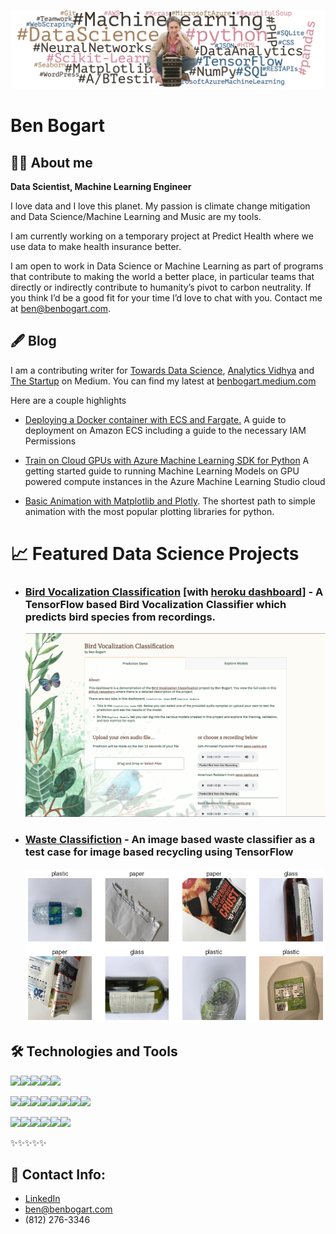 ![Ben Bogart Header Image](images/sitting-banner-wordcloud.jpg)

# Ben Bogart

## 👨‍💻 About me

**Data Scientist, Machine Learning Engineer**

I love data and I love this planet. My passion is climate change mitigation and Data Science/Machine Learning and Music are my tools.

I am currently working on a temporary project at Predict Health where we use data to make health insurance better.

I am open to work in Data Science or Machine Learning as part of programs that contribute to making the world a better place, in particular teams that directly or indirectly contribute to humanity’s pivot to carbon neutrality. If you think I’d be a good fit for your time I’d love to chat with you. Contact me at [ben@benbogart.com](mailto:ben@benbogart.com).

## 🖋️ Blog

I am a contributing writer for [Towards Data Science](https://towardsdatascience.com/), [Analytics Vidhya](https://medium.com/analytics-vidhya) and [The Startup](https://medium.com/swlh) on Medium.  You can find my latest at [benbogart.medium.com](https://benbogart.medium.com)

Here are a couple highlights

* [Deploying a Docker container with ECS and Fargate.](https://towardsdatascience.com/deploying-a-docker-container-with-ecs-and-fargate-7b0cbc9cd608) A guide to deployment on Amazon ECS including a guide to the necessary IAM Permissions

* [Train on Cloud GPUs with Azure Machine Learning SDK for Python](https://towardsdatascience.com/train-on-cloud-gpus-with-azure-machine-learning-sdk-for-python-967c99418df1)
  A getting started guide to running Machine Learning Models on GPU powered compute instances in the Azure Machine Learning Studio cloud
* [Basic Animation with Matplotlib and Plotly](https://towardsdatascience.com/basic-animation-with-matplotlib-and-plotly-5eef4ad6c5aa).
  The shortest path to simple animation with the most popular plotting libraries for python.

# 📈 Featured Data Science Projects

* ### [Bird Vocalization Classification](https://github.com/benbogart/bird_vocalization_classification) [with [heroku dashboard](https://bird-vocalization.herokuapp.com/)] - A TensorFlow based Bird Vocalization Classifier which predicts bird species from recordings.

  ![Dashboard Image](images/bird-vocalization-dashboard.png)



* ### [Waste Classifiction](https://github.com/benbogart/waste-classification) - An image based waste classifier as a test case for image based recycling using TensorFlow

  ![Waste Classification Image](images/waste-classification.png)

## 🛠️ Technologies and Tools

![](https://img.shields.io/badge/Code-Python-informational?style=flat&logo=python&logoColor=white&color=2bbc8a)![](https://img.shields.io/badge/Code-SQL-informational?style=flat&logo=sql&logoColor=white&color=2bbc8a)![](https://img.shields.io/badge/Code-php-informational?style=flat&logo=php&logoColor=white&color=2bbc8a)![](https://img.shields.io/badge/Code-html-informational?style=flat&logo=html5&logoColor=white&color=2bbc8a)![](https://img.shields.io/badge/Code-css-informational?style=flat&logo=css3&logoColor=white&color=2bbc8a)

![](https://img.shields.io/badge/Library-Plotly-informational?style=flat&logo=plotly&logoColor=white&color=2bbc8a)![](https://img.shields.io/badge/Library-Dash-informational?style=flat&logo=dash&logoColor=white&color=2bbc8a)![](https://img.shields.io/badge/Library-Matplotlib-informational?style=flat&logo=&logoColor=white&color=2bbc8a)![](https://img.shields.io/badge/Library-Seaborn-informational?style=flat&logo=Seaborn&logoColor=white&color=2bbc8a)![](https://img.shields.io/badge/Library-TensorFlow-informational?style=flat&logo=TensorFlow&logoColor=white&color=2bbc8a)![](https://img.shields.io/badge/Library-scikit--learn-informational?style=flat&logo=scikit-learn&logoColor=white&color=2bbc8a)![](https://img.shields.io/badge/Library-NumPy-informational?style=flat&logo=NumPy&logoColor=white&color=2bbc8a)![](https://img.shields.io/badge/Library-BeautifulSoup-informational?style=flat&logo=BeautifulSoup&logoColor=white&color=2bbc8a)

![](https://img.shields.io/badge/Cloud-Azure-informational?style=flat&logo=Microsoft%20Azure&logoColor=white&color=2bbc8a)![](https://img.shields.io/badge/Cloud-AWS-informational?style=flat&logo=Amazon%20AWS&logoColor=white&color=2bbc8a)![](https://img.shields.io/badge/Cloud-Heroku-informational?style=flat&logo=Heroku&logoColor=white&color=2bbc8a)![](https://img.shields.io/badge/Tools-Docker-informational?style=flat&logo=Docker&logoColor=white&color=2bbc8a)![](https://img.shields.io/badge/Tools-Git-informational?style=flat&logo=Git&logoColor=white&color=2bbc8a)![](https://img.shields.io/badge/Tools-GitHub-informational?style=flat&logo=GitHub&logoColor=white&color=2bbc8a)

✨✨✨✨✨

## 📇 Contact Info:
* [LinkedIn](https://linkedin.com/in/benbogart)
* ben@benbogart.com
* (812) 276-3346

